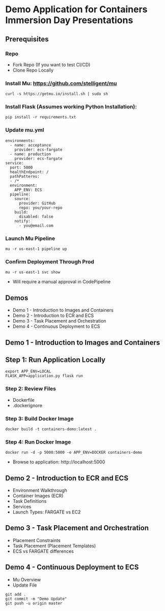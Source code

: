 # Demo Application for Containers Immersion Day Presentations

## Prerequisites

### Repo

* Fork Repo (If you want to test CI/CD)
* Clone Repo Locally

### Install Mu: https://github.com/stelligent/mu

```
curl -s https://getmu.io/install.sh | sudo sh
```

### Install Flask (Assumes working Python Installation):

```
pip install -r requirements.txt
```

### Update mu.yml

```
environments:
  - name: acceptance
    provider: ecs-fargate
  - name: production
    provider: ecs-fargate
service:
  port: 5000
  healthEndpoint: /
  pathPatterns:
  - /*
  environment:
    APP_ENV: ECS
  pipeline:
    source:
      provider: GitHub
      repo: you/your-repo
    build:
      disabled: false
    notify:
      - you@email.com
```

### Launch Mu Pipeline

```
mu -r us-east-1 pipeline up
```

### Confirm Deployment Through Prod

```
mu -r us-east-1 svc show
```
* Will require a manual approval in CodePipeline

## Demos

* Demo 1 - Introduction to Images and Containers
* Demo 2 - Introduction to ECR and ECS
* Demo 3 - Task Placement and Orchestration
* Demo 4 - Continuous Deployment to ECS

## Demo 1 - Introduction to Images and Containers

## Step 1: Run Application Locally

```
export APP_ENV=LOCAL
FLASK_APP=application.py flask run
```

### Step 2: Review Files

* Dockerfile
* .dockerignore

### Step 3: Build Docker Image

```
docker build -t containers-demo:latest .
```

### Step 4: Run Docker Image

```
docker run -d -p 5000:5000 -e APP_ENV=DOCKER containers-demo
```
* Browse to application: http://localhost:5000

## Demo 2 - Introduction to ECR and ECS

* Environment Walkthrough
* Container Images (ECR)
* Task Definitions
* Services
* Launch Types: FARGATE vs EC2

## Demo 3 - Task Placement and Orchestration

* Placement Constraints
* Task Placement (Placement Templates)
* ECS vs FARGATE differences

## Demo 4 - Continuous Deployment to ECS

* Mu Overview
* Update File

```
git add .
git commit -m "Demo Update"
git push -u origin master
```
